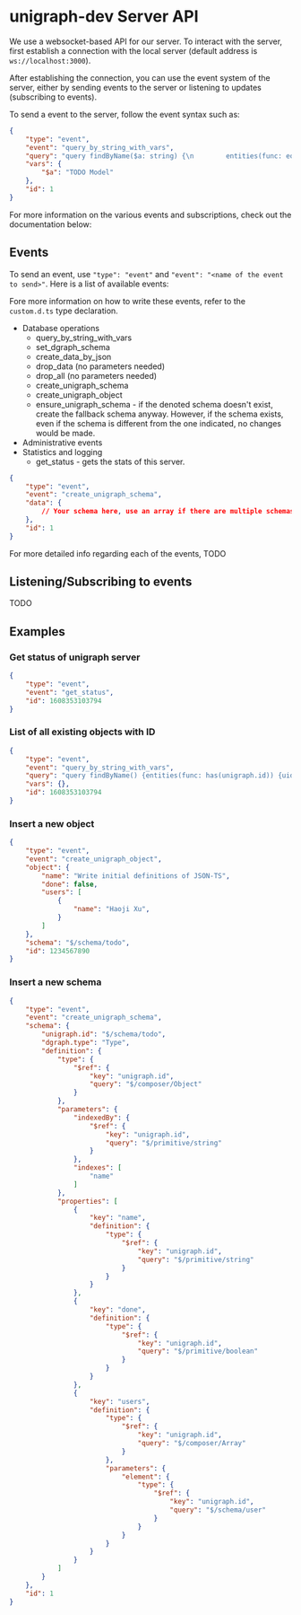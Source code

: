 # unigraph-dev Server API

We use a websocket-based API for our server. To interact with the server, first establish a connection with the local server (default address is `ws://localhost:3000`).

After establishing the connection, you can use the event system of the server, either by sending events to the server or listening to updates (subscribing to events).

To send a event to the server, follow the event syntax such as:

```json
{
    "type": "event",
    "event": "query_by_string_with_vars",
    "query": "query findByName($a: string) {\n        entities(func: eq(name, $a)) {\n          uid\n          name\n          definition @filter(eq(name, \"Owner\")) {\n            name\n          }\n          otherField {\n            notDefined\n          }\n        }\n      }",
    "vars": {
        "$a": "TODO Model"
    },
    "id": 1
}
```

For more information on the various events and subscriptions, check out the documentation below:

## Events

To send an event, use `"type": "event"` and `"event": "<name of the event to send>"`. Here is a list of available events:

Fore more information on how to write these events, refer to the `custom.d.ts` type declaration.

- Database operations
    * query_by_string_with_vars
    * set_dgraph_schema
    * create_data_by_json
    * drop_data (no parameters needed)
    * drop_all (no parameters needed)
    * create_unigraph_schema
    * create_unigraph_object
    * ensure_unigraph_schema - if the denoted schema doesn't exist, create the fallback schema anyway. However, if the schema exists, even if the schema is different from the one indicated, no changes would be made.
- Administrative events
- Statistics and logging
    * get_status - gets the stats of this server.

```json
{
    "type": "event",
    "event": "create_unigraph_schema",
    "data": {
        // Your schema here, use an array if there are multiple schemas
    },
    "id": 1
}
```

For more detailed info regarding each of the events, TODO

## Listening/Subscribing to events

TODO

## Examples

### Get status of unigraph server
```json
{
    "type": "event",
    "event": "get_status",
    "id": 1608353103794
}
```

### List of all existing objects with ID
```json
{
    "type": "event",
    "event": "query_by_string_with_vars",
    "query": "query findByName() {entities(func: has(unigraph.id)) {uid expand(_predicate_) { uid expand(_predicate_)}}}",
    "vars": {},
    "id": 1608353103794
}
```

### Insert a new object
```json
{
    "type": "event",
    "event": "create_unigraph_object",
    "object": {
        "name": "Write initial definitions of JSON-TS",
        "done": false,
        "users": [
            {
                "name": "Haoji Xu",
            }
        ]
    },
    "schema": "$/schema/todo",
    "id": 1234567890
}
```

### Insert a new schema
```json
{
    "type": "event",
    "event": "create_unigraph_schema",
    "schema": {
        "unigraph.id": "$/schema/todo",
        "dgraph.type": "Type",
        "definition": {
            "type": {
                "$ref": {
                    "key": "unigraph.id",
                    "query": "$/composer/Object"
                }
            },
            "parameters": {
                "indexedBy": {
                    "$ref": {
                        "key": "unigraph.id",
                        "query": "$/primitive/string"
                    }
                },
                "indexes": [
                    "name"
                ]
            },
            "properties": [
                {
                    "key": "name",
                    "definition": {
                        "type": {
                            "$ref": {
                                "key": "unigraph.id",
                                "query": "$/primitive/string"
                            }
                        }
                    }
                },
                {
                    "key": "done",
                    "definition": {
                        "type": {
                            "$ref": {
                                "key": "unigraph.id",
                                "query": "$/primitive/boolean"
                            }
                        }
                    }
                },
                {
                    "key": "users",
                    "definition": {
                        "type": {
                            "$ref": {
                                "key": "unigraph.id",
                                "query": "$/composer/Array"
                            }
                        },
                        "parameters": {
                            "element": {
                                "type": {
                                    "$ref": {
                                        "key": "unigraph.id",
                                        "query": "$/schema/user"
                                    }
                                }
                            }
                        }
                    }
                }
            ]
        }
    },
    "id": 1
}
```
